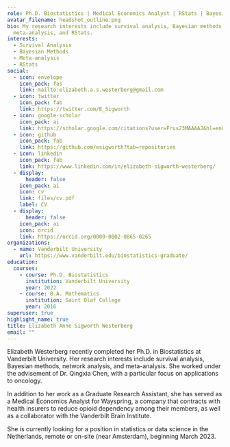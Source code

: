 ```yaml
---
role: Ph.D. Biostatistics | Medical Economics Analyst | RStats | Bayesian | Network Analysis | Meta-Analysis
avatar_filename: headshot_outline.png
bio: My research interests include survival analysis, Bayesian methods,
  meta-analysis, and RStats.
interests:
  - Survival Analysis
  - Bayesian Methods
  - Meta-analysis
  - RStats
social:
  - icon: envelope
    icon_pack: fas
    link: mailto:elizabeth.a.s.westerberg@gmail.com
  - icon: twitter
    icon_pack: fab
    link: https://twitter.com/E_Sigworth
  - icon: google-scholar
    icon_pack: ai
    link: https://scholar.google.com/citations?user=Frus23MAAAAJ&hl=en&oi=ao
  - icon: github
  	icon_pack: fab
	link: https://github.com/esigworth?tab=repositories
  - icon: linkedin
    icon_pack: fab
    link: https://www.linkedin.com/in/elizabeth-sigworth-westerberg/
  - display:
      header: false
    icon_pack: ai
    icon: cv
    link: files/cv.pdf
    label: CV
  - display:
      header: false
    icon_pack: ai
    icon: orcid
    link: https://orcid.org/0000-0002-0865-0265
organizations:
  - name: Vanderbilt University
    url: https://www.vanderbilt.edu/biostatistics-graduate/
education:
  courses:
    - course: Ph.D. Biostatistics
      institution: Vanderbilt University
      year: 2022
    - course: B.A. Mathematics
      institution: Saint Olaf College
      year: 2016
superuser: true
highlight_name: true
title: Elizabeth Anne Sigworth Westerberg
email: ""
---
```

Elizabeth Westerberg recently completed her Ph.D. in Biostatistics at Vanderbilt University. Her research interests include survival analysis, Bayesian methods, network analysis, and meta-analysis. She worked under the advisement of Dr. Qingxia Chen, with a particular focus on applications to oncology. 

In addition to her work as a Graduate Research Assistant, she has served as a Medical Economics Analyst for Wayspring, a company that contracts with health insurers to reduce opioid dependency among their members, as well as a collaborator with the Vanderbilt Brain Institute.

She is currently looking for a position in statistics or data science in the Netherlands, remote or on-site (near Amsterdam), beginning March 2023.